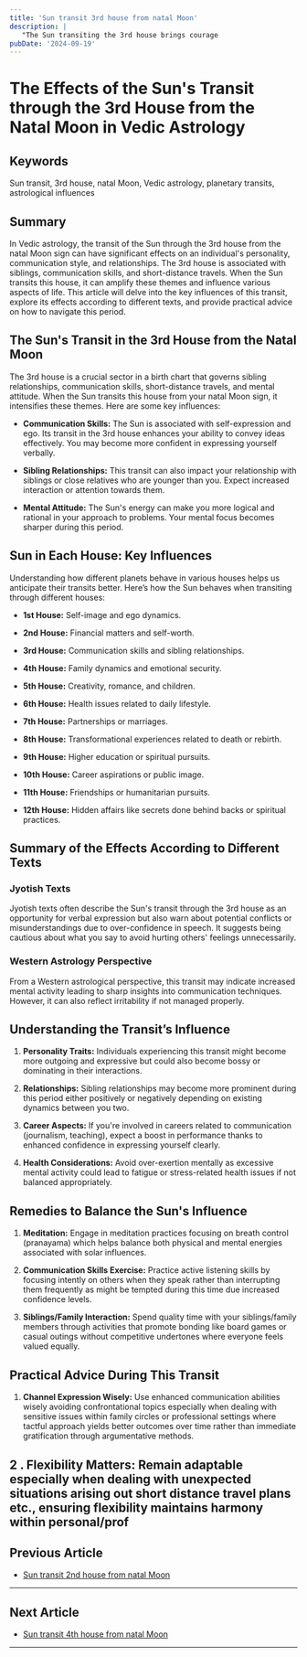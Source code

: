 ```yaml
---
title: 'Sun transit 3rd house from natal Moon'
description: |
   "The Sun transiting the 3rd house brings courage
pubDate: '2024-09-19'
---
```


# The Effects of the Sun's Transit through the 3rd House from the Natal Moon in Vedic Astrology

## Keywords
Sun transit, 3rd house, natal Moon, Vedic astrology, planetary transits, astrological influences

## Summary
In Vedic astrology, the transit of the Sun through the 3rd house from the natal Moon sign can have significant effects on an individual's personality, communication style, and relationships. The 3rd house is associated with siblings, communication skills, and short-distance travels. When the Sun transits this house, it can amplify these themes and influence various aspects of life. This article will delve into the key influences of this transit, explore its effects according to different texts, and provide practical advice on how to navigate this period.

## The Sun's Transit in the 3rd House from the Natal Moon

The 3rd house is a crucial sector in a birth chart that governs sibling relationships, communication skills, short-distance travels, and mental attitude. When the Sun transits this house from your natal Moon sign, it intensifies these themes. Here are some key influences:

- **Communication Skills:** The Sun is associated with self-expression and ego. Its transit in the 3rd house enhances your ability to convey ideas effectively. You may become more confident in expressing yourself verbally.
  
- **Sibling Relationships:** This transit can also impact your relationship with siblings or close relatives who are younger than you. Expect increased interaction or attention towards them.
  
- **Mental Attitude:** The Sun's energy can make you more logical and rational in your approach to problems. Your mental focus becomes sharper during this period.

## Sun in Each House: Key Influences

Understanding how different planets behave in various houses helps us anticipate their transits better. Here’s how the Sun behaves when transiting through different houses:

- **1st House:** Self-image and ego dynamics.
  
- **2nd House:** Financial matters and self-worth.
  
- **3rd House:** Communication skills and sibling relationships.
  
- **4th House:** Family dynamics and emotional security.
  
- **5th House:** Creativity, romance, and children.
  
- **6th House:** Health issues related to daily lifestyle.
  
- **7th House:** Partnerships or marriages.
  
- **8th House:** Transformational experiences related to death or rebirth.
  
- **9th House:** Higher education or spiritual pursuits.
  
- **10th House:** Career aspirations or public image.
  
- **11th House:** Friendships or humanitarian pursuits.
  
- **12th House:** Hidden affairs like secrets done behind backs or spiritual practices.



## Summary of the Effects According to Different Texts

### Jyotish Texts
Jyotish texts often describe the Sun's transit through the 3rd house as an opportunity for verbal expression but also warn about potential conflicts or misunderstandings due to over-confidence in speech. It suggests being cautious about what you say to avoid hurting others' feelings unnecessarily.

### Western Astrology Perspective
From a Western astrological perspective, this transit may indicate increased mental activity leading to sharp insights into communication techniques. However, it can also reflect irritability if not managed properly.

## Understanding the Transit’s Influence

1. **Personality Traits:** Individuals experiencing this transit might become more outgoing and expressive but could also become bossy or dominating in their interactions.

2. **Relationships:** Sibling relationships may become more prominent during this period either positively or negatively depending on existing dynamics between you two.

3. **Career Aspects:** If you're involved in careers related to communication (journalism, teaching), expect a boost in performance thanks to enhanced confidence in expressing yourself clearly.

4. **Health Considerations:** Avoid over-exertion mentally as excessive mental activity could lead to fatigue or stress-related health issues if not balanced appropriately.


## Remedies to Balance the Sun's Influence

1. **Meditation:** Engage in meditation practices focusing on breath control (pranayama) which helps balance both physical and mental energies associated with solar influences.

2. **Communication Skills Exercise:** Practice active listening skills by focusing intently on others when they speak rather than interrupting them frequently as might be tempted during this time due increased confidence levels.

3. **Siblings/Family Interaction:** Spend quality time with your siblings/family members through activities that promote bonding like board games or casual outings without competitive undertones where everyone feels valued equally.


## Practical Advice During This Transit

1. **Channel Expression Wisely:** Use enhanced communication abilities wisely avoiding confrontational topics especially when dealing with sensitive issues within family circles or professional settings where tactful approach yields better outcomes over time rather than immediate gratification through argumentative methods.


2 . **Flexibility Matters:** Remain adaptable especially when dealing with unexpected situations arising out short distance travel plans etc., ensuring flexibility maintains harmony within personal/prof
---

## Previous Article
- [Sun transit 2nd house from natal Moon](200102_Sun_transit_2nd_house_from_natal_Moon.md)

---

## Next Article
- [Sun transit 4th house from natal Moon](200104_Sun_transit_4th_house_from_natal_Moon.md)

---
